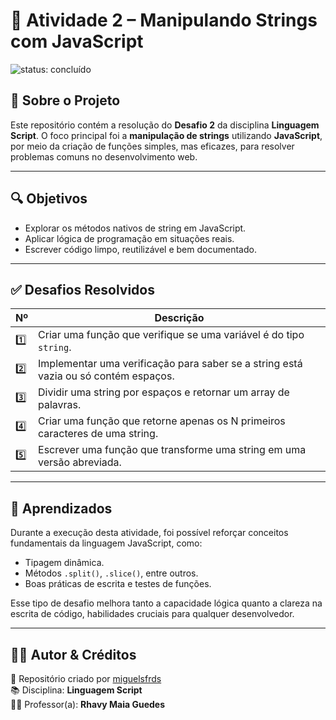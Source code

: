 # 🚀 Atividade 2 – Manipulando Strings com JavaScript

![status: concluído](https://img.shields.io/badge/Status-Conclu%C3%ADdo-00c853?style=for-the-badge&logo=javascript)

## 🧾 Sobre o Projeto

Este repositório contém a resolução do **Desafio 2** da disciplina **Linguagem Script**. O foco principal foi a **manipulação de strings** utilizando **JavaScript**, por meio da criação de funções simples, mas eficazes, para resolver problemas comuns no desenvolvimento web.

---

## 🔍 Objetivos

- Explorar os métodos nativos de string em JavaScript.
- Aplicar lógica de programação em situações reais.
- Escrever código limpo, reutilizável e bem documentado.

---

## ✅ Desafios Resolvidos

| Nº | Descrição |
|----|-----------|
| 1️⃣ | Criar uma função que verifique se uma variável é do tipo `string`. |
| 2️⃣ | Implementar uma verificação para saber se a string está vazia ou só contém espaços. |
| 3️⃣ | Dividir uma string por espaços e retornar um array de palavras. |
| 4️⃣ | Criar uma função que retorne apenas os N primeiros caracteres de uma string. |
| 5️⃣ | Escrever uma função que transforme uma string em uma versão abreviada. |

---

## 📌 Aprendizados

Durante a execução desta atividade, foi possível reforçar conceitos fundamentais da linguagem JavaScript, como:

- Tipagem dinâmica.
- Métodos `.split()`, `.slice()`, entre outros.
- Boas práticas de escrita e testes de funções.

Esse tipo de desafio melhora tanto a capacidade lógica quanto a clareza na escrita de código, habilidades cruciais para qualquer desenvolvedor.

---

## 👨‍💻 Autor & Créditos

🔗 Repositório criado por [miguelsfrds](https://github.com/miguelsfrds)  
📚 Disciplina: **Linguagem Script**  
👩‍🏫 Professor(a): **Rhavy Maia Guedes**
